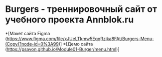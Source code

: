 # Burgers - треннировочный сайт от учебного проекта Annblok.ru

*[Макет сайта Figma (https://www.figma.com/file/xJUeLTkmw5EqqRzika8FAt/Burgers-Menu-(Copy)?node-id=0%3A99)]
*[Демо сайта (https://psavon.github.io/Module01-Burger/menu.html)]